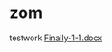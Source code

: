 # zom
testwork
[Finally-1-1.docx](https://github.com/zombiesloal/zom/files/11560573/Finally-1-1.docx)

